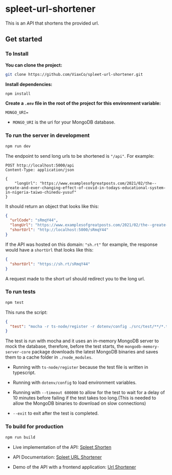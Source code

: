 # spleet-url-shortener

This is an API that shortens the provided url.

## Get started

### To Install

**You can clone the project:**

```bash
git clone https://github.com/ViaxCo/spleet-url-shortener.git
```

**Install dependencies:**

```bash
npm install
```

**Create a `.env` file in the root of the project for this environment variable:**

```
MONGO_URI=
```

- `MONGO_URI` is the uri for your MongoDB database.

### To run the server in development

```bash
npm run dev
```

The endpoint to send long urls to be shortened is `"/api"`.
For example:

```http
POST http://localhost:5000/api
Content-Type: application/json

{
    "longUrl": "https://www.examplesofgreatposts.com/2021/02/the--greate-and-ever-changing-effect-of-covid-in-todays-educational-system-in-nigeria-taiwo-chinedu-yusuf"
}
```

It should return an object that looks like this:

```json
{
  "urlCode": "sRmqY44",
  "longUrl": "https://www.examplesofgreatposts.com/2021/02/the--greate-and-ever-changing-effect-of-covid-in-todays-educational-system-in-nigeria-taiwo-chinedu-yusuf",
  "shortUrl": "http://localhost:5000/sRmqY44"
}
```

If the API was hosted on this domain: `"sh.rt"` for example, the response would have a `shortUrl` that looks like this:

```json
{
  "shortUrl": "https://sh.rt/sRmqY44"
}
```

A request made to the short url should redirect you to the long url.

### To run tests

```bash
npm test
```

This runs the script:

```json
{
  "test": "mocha -r ts-node/register -r dotenv/config ./src/test/**/*.test.ts --timeout 600000 --exit"
}
```

The test is run with mocha and it uses an in-memory MongoDB server to mock the database, therefore, before the test starts, the `mongodb-memory-server-core` package downloads the latest MongoDB binaries and saves them to a cache folder in `./node_modules`.

- Running with `ts-node/register` because the test file is written in typescript.

- Running with `dotenv/config` to load environment variables.

- Running with `--timeout 600000` to allow for the test to wait for a delay of 10 minutes before failing if the test takes too long.(This is needed to allow the MongoDB binaries to download on slow connections)

- `--exit` to exit after the test is completed.

### To build for production

```bash
npm run build
```

- Live implementation of the API: [Spleet Shorten](https://spleet-shorten.herokuapp.com/)

- API Documentation: [Spleet URL Shortener](https://documenter.getpostman.com/view/13046478/TWDdiDK5)

- Demo of the API with a frontend application: [Url Shortener](https://viaxco-spleet-url-shortener.netlify.app/)
